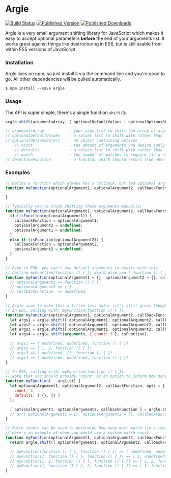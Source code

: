 # Argle

[![Build Status](https://img.shields.io/github/actions/workflow/status/whitfin/argle/ci.yml?branch=main)](https://github.com/whitfin/argle/actions) [![Published Version](https://img.shields.io/npm/v/argle.svg)](https://npmjs.com/package/argle) [![Published Downloads](https://img.shields.io/npm/dt/argle)](https://npmjs.com/package/argle)

Argle is a very small argument shifting library for JavaScript which makes it easy to accept optional parameters **before** the end of your arguments list. It works great against things like destructuring in ES6, but is still usable from within ES5 versions of JavaScript.

### Installation

Argle lives on npm, so just install it via the command line and you're good to go. All other dependencies will be pulled automatically.

```
$ npm install --save argle
```

### Usage

The API is super simple, there's a single function `shift/3`:

```javascript
argle.shift(argumentsArray, [ optionalDefaultValues | optionalOptionsObject ], detectionFunction);

// argumentsArray           - your args list to shift (an array or arguments object)
// optionalDefaultValues    - a values list to shift with rather than 'undefined', this is the same as { defaults: optionalDefaultValues }
// optionalOptionsObject    - an object containing options
    // count                - the amount of arguments you desire (only useful with ...args syntax)
    // defaults             - a values list to shift with rather than 'undefined'
    // match                - the number of matches to require (in a row) before shifting (defaults to 1)
// detectionFunction        - a function which should return true when you've found your right-most argument
```

### Examples

```javascript
// Define a function which always has a callback, but two optional arguments
function myFunction(optionalArgument1, optionalArgument2, callbackFunction) {

}

// Typically you're stuck shifting these arguments manually:
function myFunction(optionalArgument1, optionalArgument2, callbackFunction) {
  if (isFunction(optionalArgument1)) {
    callbackFunction = optionalArgument1;
    optionalArgument2 = undefined;
    optionalArgument1 = undefined;
  }
  else if (isFunction(optionalArgument2)) {
    callbackFunction = optionalArgument2;
    optionalArgument2 = undefined;
  }
}

// Even in ES6, you can't use default arguments to assist with this.
// Calling myFunction(function () { }) would give you [ function () { }, { } ] as arguments.
function myFunction(optionalArgument1 = {}, optionalArgument2 = {}, callbackFunction) {
  // optionalArgument1 == function () { }
  // optionalArgument2 == { }
  // callbackFunction  == undefined;
}

// Argle aims to make this a little less awful (it's still gross though)
// In ES5, calling with: myFunction(function () { }):
function myFunction(optionalArgument1, optionalArgument2, callbackFunction) {
  let args1 = argle.shift([ optionalArgument1, optionalArgument2, callbackFunction ], isFunction);
  let args2 = argle.shift([ optionalArgument1, optionalArgument2, callbackFunction ], [ 1, 2 ], isFunction);
  let args3 = argle.shift([ optionalArgument1, optionalArgument2, callbackFunction ], [ {} ], isFunction);
  let args4 = argle.shift(arguments, { count: 3 }, isFunction);

  // args1 == [ undefined, undefined, function () { })
  // args2 == [ 1, 2, function () { })
  // args3 == [ undefined, {}, function () { })
  // args4 == [ undefined, undefined, function () { })
}

// In ES6, calling with: myFunction(function () { }):
// Note that you should provide 'count' as an option to inform how many arguments you're wanting
function myFunction(...argList) {
  let optionalArgument1, optionalArgument2, callbackFunction, opts = {
    count: 3,
    defaults: [ {}, {} ]
  };

  [ optionalArgument1, optionalArgument2, callbackFunction ] = argle.shift(argList, opts, isFunction);
  // or [ optionalArgument1 = {}, optionalArgument2 = {}, callbackFunction ] = argle.shift(argList, { count: 3 }, isFunction);
}

// Match counts can be used to determine how many must match (in a row) before shifting:
// Here's an example of when you would use a custom match count:
function myFunction(optionalArgument1, optionalArgument2, callbackFunction1, callbackFunction2) {
  return argle.shift([ optionalArgument1, optionalArgument2, callbackFunction1, callbackFunction2 ], { match: 2 }, isFunction);

  // myFunction(function () { }, function () { }) == [ undefined, undefined, function () { }, function () { })
  // myFunction(1, function () { }, function () { }) == [ 1, undefined, function () { }, function () { })
  // myFunction(1, 2, function () { }, function () { }) == [ 1, 2, function () { }, function () { })
  // myFunction(1, function () { }, 2, function () { }) == [ 1, function () { }, 2, function () { })
}
```
